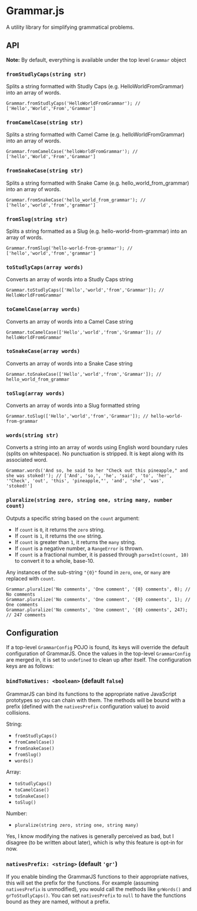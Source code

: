 # Grammar.js

A utility library for simplifying grammatical problems.

## API

**Note:** By default, everything is available under the top level `Grammar` object

### `fromStudlyCaps(string str)`

Splits a string formatted with Studly Caps (e.g. HelloWorldFromGrammar) into an array of words.

    Grammar.fromStudlyCaps('HelloWorldFromGrammar'); // ['Hello','World','From','Grammar']

### `fromCamelCase(string str)`

Splits a string formatted with Camel Came (e.g. helloWorldFromGrammar) into an array of words.

    Grammar.fromCamelCase('helloWorldFromGrammar'); // ['hello','World','From','Grammar']

### `fromSnakeCase(string str)`

Splits a string formatted with Snake Came (e.g. hello_world_from_grammar) into an array of words.

    Grammar.fromSnakeCase('hello_world_from_grammar'); // ['hello','world','from','grammar']

### `fromSlug(string str)`

Splits a string formatted as a Slug (e.g. hello-world-from-grammar) into an array of words.

    Grammar.fromSlug('hello-world-from-grammar'); // ['hello','world','from','grammar']

### `toStudlyCaps(array words)`

Converts an array of words into a Studly Caps string

    Grammar.toStudlyCaps(['Hello','world','from','Grammar']); // HelloWorldFromGrammar

### `toCamelCase(array words)`

Converts an array of words into a Camel Case string

    Grammar.toCamelCase(['Hello','world','from','Grammar']); // helloWorldFromGrammar

### `toSnakeCase(array words)`

Converts an array of words into a Snake Case string

    Grammar.toSnakeCase(['Hello','world','from','Grammar']); // hello_world_from_grammar

### `toSlug(array words)`

Converts an array of words into a Slug formatted string

    Grammar.toSlug(['Hello','world','from','Grammar']); // hello-world-from-grammar

### `words(string str)`

Converts a string into an array of words using English word boundary rules (splits on whitespace). No punctuation is stripped. It is kept along with its associated word.

    Grammar.words('And so, he said to her "Check out this pineapple," and she was stoked!'); // ['And', 'so,', 'he', 'said', 'to', 'her', '"Check', 'out', 'this', 'pineapple,"', 'and', 'she', 'was', 'stoked!']

### `pluralize(string zero, string one, string many, number count)`

Outputs a specific string based on the `count` argument:

* If `count` is `0`, it returns the `zero` string.
* If `count` is `1`, it returns the `one` string.
* If `count` is greater than `1`, it returns the `many` string.
* If `count` is a negative number, a `RangeError` is thrown.
* If `count` is a fractional number, it is passed through `parseInt(count, 10)` to convert it to a whole, base-10.

Any instances of the sub-string `"{0}"` found in `zero`, `one`, or `many` are replaced with `count`.

    Grammar.pluralize('No comments', 'One comment', '{0} comments', 0); // No comments
    Grammar.pluralize('No comments', 'One comment', '{0} comments', 1); // One comments
    Grammar.pluralize('No comments', 'One comment', '{0} comments', 247); // 247 comments

## Configuration

If a top-level `GrammarConfig` POJO is found, its keys will override the default configuration of GrammarJS. Once the values in the top-level `GrammarConfig` are merged in, it is set to `undefined` to clean up after itself. The configuration keys are as follows:

### `bindToNatives: <boolean>` (default `false`)

GrammarJS can bind its functions to the appropriate native JavaScript prototypes so you can chain with them. The methods will be bound with a prefix (defined with the `nativesPrefix` configuration value) to avoid collisions.

String:

* `fromStudlyCaps()`
* `fromCamelCase()`
* `fromSnakeCase()`
* `fromSlug()`
* `words()`

Array: 

* `toStudlyCaps()`
* `toCamelCase()`
* `toSnakeCase()`
* `toSlug()`

Number:

* `pluralize(string zero, string one, string many)`

Yes, I know modifying the natives is generally perceived as bad, but I disagree (to be written about later), which is why this feature is opt-in for now.

### `nativesPrefix: <string>` (default `'gr'`)

If you enable binding the GrammarJS functions to their appropriate natives, this will set the prefix for the functions. For example (assuming `nativesPrefix` is unmodified), you would call the methods like `grWords()` and `grToStudlyCaps()`. You can set `nativesPrefix` to `null` to have the functions bound as they are named, without a prefix.
